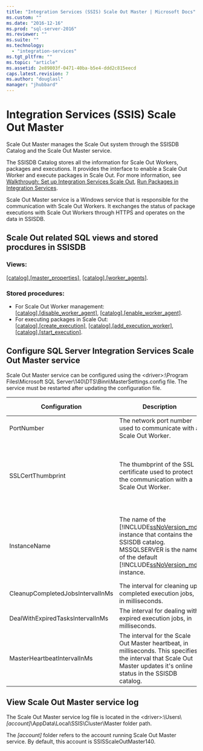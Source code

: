 ```yaml
---
title: "Integration Services (SSIS) Scale Out Master | Microsoft Docs"
ms.custom: ""
ms.date: "2016-12-16"
ms.prod: "sql-server-2016"
ms.reviewer: ""
ms.suite: ""
ms.technology: 
  - "integration-services"
ms.tgt_pltfrm: ""
ms.topic: "article"
ms.assetid: 2e89803f-0471-40ba-b5e4-ddd2c815eecd
caps.latest.revision: 7
ms.author: "douglasl"
manager: "jhubbard"
---
```

# Integration Services (SSIS) Scale Out Master
Scale Out Master manages the Scale Out system through the SSISDB Catalog and the Scale Out Master service. 

The SSISDB Catalog stores all the information for Scale Out Workers, packages and executions. It provides the interface to enable a Scale Out Worker and execute packages in Scale Out. For more information, see [Walkthrough: Set up Integration Services Scale Out](../integration-services/walkthrough-set-up-integration-services-scale-out.md), [Run Packages in Integration Services](../integration-services/run-packages-in-integration-services-ssis-scale-out.md).

Scale Out Master service is a Windows service that is responsible for the communication with Scale Out Workers. It exchanges the status of package executions with Scale Out Workers through HTTPS and operates on the data in SSISDB. 

## Scale Out related SQL views and stored procdures in SSISDB

### Views:
[[catalog].[master_properties]](../integration-services/system/views/catalog.master-properties-ssisdb-database.md), [[catalog].[worker_agents]](../integration-services/system/views/catalog.worker-agents-ssisdb-database.md).
### Stored procedures:

- For Scale Out Worker management:  
 [[catalog].[disable_worker_agent]](../integration-services/system/stored-procedures/catalog.disable-worker-agent-ssisdb-database.md), [[catalog].[enable_worker_agent]](../integration-services/system/stored-procedures/catalog.enable-worker-agent-ssisdb-database.md).
- For executing packages in Scale Out:   
[[catalog].[create_execution]](../integration-services/system/stored-procedures/catalog.create-execution-ssisdb-database.md), [[catalog].[add_execution_worker]](../integration-services/system/stored-procedures/catalog.add-execution-worker-ssisdb-database.md), [[catalog].[start_execution]](../integration-services/system/stored-procedures/catalog.start-execution-ssisdb-database.md).   

## Configure SQL Server Integration Services Scale Out Master service
Scale Out Master service can be configured using the \<driver\>:\Program Files\Microsoft SQL Server\140\DTS\Binn\MasterSettings.config file. The service must be restarted after updating the configuration file.


Configuration  |Description  |Default Value  
---------|---------|---------
PortNumber|The network port number used to communicate with a Scale Out Worker.|8391         
SSLCertThumbprint|The thumbprint of the SSL certificate used to protect  the communication with a Scale Out Worker.|The thumbprint of the SSL certificate specified during the Scale Out Master installation         
InstanceName|The name of the [!INCLUDE[ssNoVersion_md](../advanced-analytics/r-services/includes/ssnoversion-md.md)] instance that contains the SSISDB catalog. MSSQLSERVER is the name of the default [!INCLUDE[ssNoVersion_md](../advanced-analytics/r-services/includes/ssnoversion-md.md)] instance. |The name of the SQL Server instance that is installed with the Scale Out Master         
CleanupCompletedJobsIntervalInMs|The interval for cleaning up completed execution jobs, in milliseconds.|43200000         
DealWithExpiredTasksIntervalInMs|The interval for dealing with expired execution jobs, in milliseconds.|300000
MasterHeartbeatIntervalInMs|The interval for the Scale Out Master heartbeat, in milliseconds. This specifies the interval that Scale Out Master updates it's online status in the SSISDB catalog.|30000        

## View Scale Out Master service log
The Scale Out Master service log file is located in the \<driver\>:\Users\\*[account]*\AppData\Local\SSIS\Cluster\Master folder path. 

The *[account]* folder refers to the account running Scale Out Master service. By default, this account is SSISScaleOutMaster140.